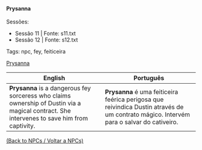 
#### Prysanna

Sessões:  
- Sessão 11 | Fonte: s11.txt  
- Sessão 12 | Fonte: s12.txt

Tags: npc, fey, feiticeira

[Prysanna](prysanna.png)

| English | Português |
|---------|-----------|
| **Prysanna** is a dangerous fey sorceress who claims ownership of Dustin via a magical contract. She intervenes to save him from captivity. | **Prysanna** é uma feiticeira feérica perigosa que reivindica Dustin através de um contrato mágico. Intervém para o salvar do cativeiro. |

[(Back to NPCs / Voltar a NPCs)](npcs_list.md)



















